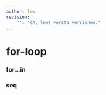 ```yaml
---
author: lew
revision:
    "": "(A, lew) Första versionen."
...
```

for-loop
=======================


### for...in
### seq
